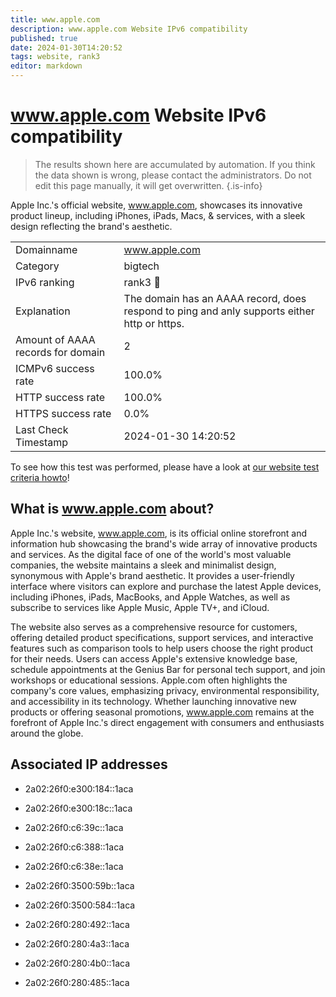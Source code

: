 ```yaml
---
title: www.apple.com
description: www.apple.com Website IPv6 compatibility
published: true
date: 2024-01-30T14:20:52
tags: website, rank3
editor: markdown
---
```


# www.apple.com Website IPv6 compatibility

> The results shown here are accumulated by automation. If you think the data shown is wrong, please contact the administrators. 
> Do not edit this page manually, it will get overwritten.
{.is-info}

Apple Inc.'s official website, www.apple.com, showcases its innovative product lineup, including iPhones, iPads, Macs, & services, with a sleek design reflecting the brand's aesthetic.


|   |   |
| - | - |
| Domainname | www.apple.com
| Category | bigtech |
| IPv6 ranking | rank3 :3rd_place_medal: |
| Explanation | The domain has an AAAA record, does respond to ping and anly supports either http or https. |
| Amount of AAAA records for domain | 2 |
| ICMPv6 success rate | 100.0%|
| HTTP success rate | 100.0% |
| HTTPS success rate | 0.0% |
| Last Check Timestamp | 2024-01-30 14:20:52 |

To see how this test was performed, please have a look at [our website test criteria howto](/howto/testcriteria/website)!


## What is www.apple.com about?
Apple Inc.'s website, www.apple.com, is its official online storefront and information hub showcasing the brand's wide array of innovative products and services. As the digital face of one of the world's most valuable companies, the website maintains a sleek and minimalist design, synonymous with Apple's brand aesthetic. It provides a user-friendly interface where visitors can explore and purchase the latest Apple devices, including iPhones, iPads, MacBooks, and Apple Watches, as well as subscribe to services like Apple Music, Apple TV+, and iCloud.

The website also serves as a comprehensive resource for customers, offering detailed product specifications, support services, and interactive features such as comparison tools to help users choose the right product for their needs. Users can access Apple's extensive knowledge base, schedule appointments at the Genius Bar for personal tech support, and join workshops or educational sessions. Apple.com often highlights the company's core values, emphasizing privacy, environmental responsibility, and accessibility in its technology. Whether launching innovative new products or offering seasonal promotions, www.apple.com remains at the forefront of Apple Inc.'s direct engagement with consumers and enthusiasts around the globe.



## Associated IP addresses

- 2a02:26f0:e300:184::1aca

- 2a02:26f0:e300:18c::1aca

- 2a02:26f0:c6:39c::1aca

- 2a02:26f0:c6:388::1aca

- 2a02:26f0:c6:38e::1aca

- 2a02:26f0:3500:59b::1aca

- 2a02:26f0:3500:584::1aca

- 2a02:26f0:280:492::1aca

- 2a02:26f0:280:4a3::1aca

- 2a02:26f0:280:4b0::1aca

- 2a02:26f0:280:485::1aca

